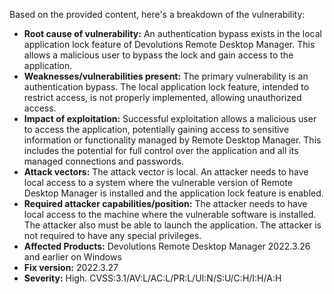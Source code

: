 Based on the provided content, here's a breakdown of the vulnerability:

*   **Root cause of vulnerability:** An authentication bypass exists in the local application lock feature of Devolutions Remote Desktop Manager. This allows a malicious user to bypass the lock and gain access to the application.
*   **Weaknesses/vulnerabilities present:** The primary vulnerability is an authentication bypass. The local application lock feature, intended to restrict access, is not properly implemented, allowing unauthorized access.
*   **Impact of exploitation:** Successful exploitation allows a malicious user to access the application, potentially gaining access to sensitive information or functionality managed by Remote Desktop Manager. This includes the potential for full control over the application and all its managed connections and passwords.
*   **Attack vectors:** The attack vector is local. An attacker needs to have local access to a system where the vulnerable version of Remote Desktop Manager is installed and the application lock feature is enabled.
*   **Required attacker capabilities/position:** The attacker needs to have local access to the machine where the vulnerable software is installed. The attacker also must be able to launch the application. The attacker is not required to have any special privileges.
*   **Affected Products:** Devolutions Remote Desktop Manager 2022.3.26 and earlier on Windows
*   **Fix version:** 2022.3.27
*   **Severity:** High. CVSS:3.1/AV:L/AC:L/PR:L/UI:N/S:U/C:H/I:H/A:H